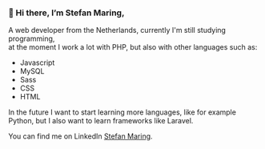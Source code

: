 ### 👋 Hi there, I’m Stefan Maring,

A web developer from the Netherlands, currently I'm still studying programming,\
at the moment I work a lot with PHP, but also with other languages such as: 

- Javascript
- MySQL 
- Sass
- CSS
- HTML

In the future I want to start learning more languages, like for example Python, but I also want to learn frameworks like Laravel.

You can find me on LinkedIn [Stefan Maring](https://www.linkedin.com/in/stefan-maring-9496b0237/).
